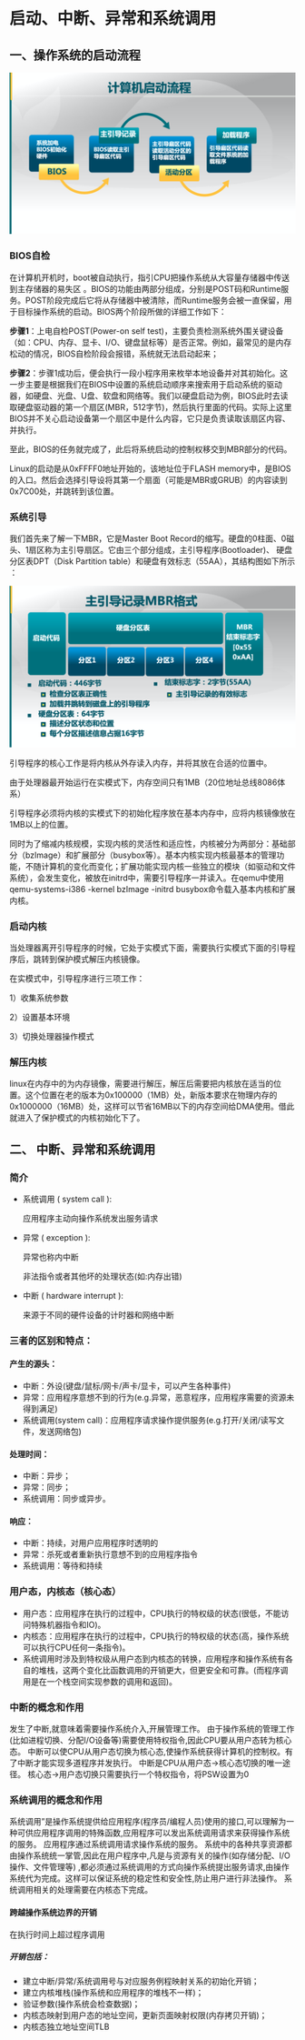 # 启动、中断、异常和系统调用



## 一、操作系统的启动流程

![01](./assets/imgs/启动、中断、异常和系统调用/01.png)

### BIOS自检

在计算机开机时，boot被自动执行，指引CPU把操作系统从大容量存储器中传送到主存储器的易失区  。BIOS的功能由两部分组成，分别是POST码和Runtime服务。POST阶段完成后它将从存储器中被清除，而Runtime服务会被一直保留，用于目标操作系统的启动。BIOS两个阶段所做的详细工作如下：

**步骤1**：上电自检POST(Power-on self test)，主要负责检测系统外围关键设备（如：CPU、内存、显卡、I/O、键盘鼠标等）是否正常。例如，最常见的是内存松动的情况，BIOS自检阶段会报错，系统就无法启动起来；

**步骤2**：步骤1成功后，便会执行一段小程序用来枚举本地设备并对其初始化。这一步主要是根据我们在BIOS中设置的系统启动顺序来搜索用于启动系统的驱动器，如硬盘、光盘、U盘、软盘和网络等。我们以硬盘启动为例，BIOS此时去读取硬盘驱动器的第一个扇区(MBR，512字节)，然后执行里面的代码。实际上这里BIOS并不关心启动设备第一个扇区中是什么内容，它只是负责读取该扇区内容、并执行。

至此，BIOS的任务就完成了，此后将系统启动的控制权移交到MBR部分的代码。

Linux的启动是从0xFFFF0地址开始的，该地址位于FLASH memory中，是BIOS的入口。然后会选择引导设将其第一个扇面（可能是MBR或GRUB）的内容读到0x7C00处，并跳转到该位置。

### 系统引导

我们首先来了解一下MBR，它是Master Boot Record的缩写。硬盘的0柱面、0磁头、1扇区称为主引导扇区。它由三个部分组成，主引导程序(Bootloader)、 硬盘分区表DPT（Disk Partition table）和硬盘有效标志（55AA），其结构图如下所示 ：

![02](./assets/imgs/启动、中断、异常和系统调用/02.png)

引导程序的核心工作是将内核从外存读入内存，并将其放在合适的位置中。

由于处理器最开始运行在实模式下，内存空间只有1MB（20位地址总线8086体系）

引导程序必须将内核的实模式下的初始化程序放在基本内存中，应将内核镜像放在1MB以上的位置。

同时为了缩减内核规模，实现内核的灵活性和适应性，内核被分为两部分：基础部分（bzImage）和扩展部分（busybox等）。基本内核实现内核最基本的管理功能，不随计算机的变化而变化；扩展功能实现内核一些独立的模块（如驱动和文件系统），会发生变化，被放在initrd中，需要引导程序一并读入。在qemu中使用 qemu-systems-i386 -kernel bzImage -initrd busybox命令载入基本内核和扩展内核。

### 启动内核

当处理器离开引导程序的时候，它处于实模式下面，需要执行实模式下面的引导程序后，跳转到保护模式解压内核镜像。

在实模式中，引导程序进行三项工作：

1）收集系统参数

2）设置基本环境

3）切换处理器操作模式

### 解压内核

linux在内存中的为内存镜像，需要进行解压，解压后需要把内核放在适当的位置。这个位置在老的版本为0x100000（1MB）处，新版本要求在物理内存的0x1000000（16MB）处，这样可以节省16MB以下的内存空间给DMA使用。借此就进入了保护模式的内核初始化下了。



## 二、 中断、异常和系统调用

### 简介

- 系统调用 ( system call ):

  应用程序主动向操作系统发出服务请求

- 异常 ( exception ):

  异常也称内中断

  非法指令或者其他坏的处理状态(如:内存出错)

- 中断 ( hardware interrupt ):

  来源于不同的硬件设备的计时器和网络中断

### 三者的区别和特点：

#### 产生的源头：

- 中断：外设(键盘/鼠标/网卡/声卡/显卡，可以产生各种事件)
- 异常：应用程序意想不到的行为(e.g.异常，恶意程序，应用程序需要的资源未得到满足)
- 系统调用(system call)：应用程序请求操作提供服务(e.g.打开/关闭/读写文件，发送网络包)

#### 处理时间：

- 中断：异步；
- 异常：同步；
- 系统调用：同步或异步。

#### 响应：

- 中断：持续，对用户应用程序时透明的
- 异常：杀死或者重新执行意想不到的应用程序指令
- 系统调用：等待和持续

### 用户态，内核态（核心态）

- 用户态：应用程序在执行的过程中，CPU执行的特权级的状态(很低，不能访问特殊机器指令和IO)。
- 内核态：应用程序在执行的过程中，CPU执行的特权级的状态(高，操作系统可以执行CPU任何一条指令)。
- 系统调用时涉及到特权级从用户态到内核态的转换，应用程序和操作系统有各自的堆栈，这两个变化比函数调用的开销更大，但更安全和可靠。(而程序调用是在一个栈空间实现参数的调用和返回)。

### 中断的概念和作用

发生了中断,就意味着需要操作系统介入,开展管理工作。 由于操作系统的管理工作(比如进程切换、分配I/O设备等)需要使用特权指令,因此CPU要从用户态转为核心态。 中断可以使CPU从用户态切换为核心态,使操作系统获得计算机的控制权。有了中断才能实现多道程序并发执行。 中断是CPU从用户态->核心态切换的唯一途径。 核心态->用户态切换只需要执行一个特权指令，将PSW设置为0

### 系统调用的概念和作用

系统调用”是操作系统提供给应用程序(程序员/编程人员)使用的接口,可以理解为一种可供应用程序调用的特殊函数,应用程序可以发出系统调用请求来获得操作系统的服务。 应用程序通过系统调用请求操作系统的服务。 系统中的各种共享资源都由操作系统统一掌管,因此在用户程序中,凡是与资源有关的操作(如存储分配、I/O操作、文件管理等) ,都必须通过系统调用的方式向操作系统提出服务请求,由操作系统代为完成。这样可以保证系统的稳定性和安全性,防止用户进行非法操作。 系统调用相关的处理需要在内核态下完成。

#### 跨越操作系统边界的开销

在执行时间上超过程序调用

##### 开销包括：

- 建立中断/异常/系统调用号与对应服务例程映射关系的初始化开销；
- 建立内核堆栈(操作系统和应用程序的堆栈不一样)；
- 验证参数(操作系统会检查数据)；
- 内核态映射到用户态的地址空间，更新页面映射权限(内存拷贝开销)；
- 内核态独立地址空间TLB

